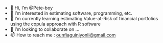 - 👋 Hi, I’m @Pete-boy
- 👀 I’m interested in estimating software, programming, etc. 
- 🌱 I’m currently learning estimating Value-at-Risk of financial portfolios using the copula approach with R software 
- 💞️ I’m looking to collaborate on ...
- 📫 How to reach me : ounfiaguiniyonli@gmail.com 

<!---
Pete-boy/Pete-boy is a ✨ special ✨ repository because its `README.md` (this file) appears on your GitHub profile.
You can click the Preview link to take a look at your changes.
--->
